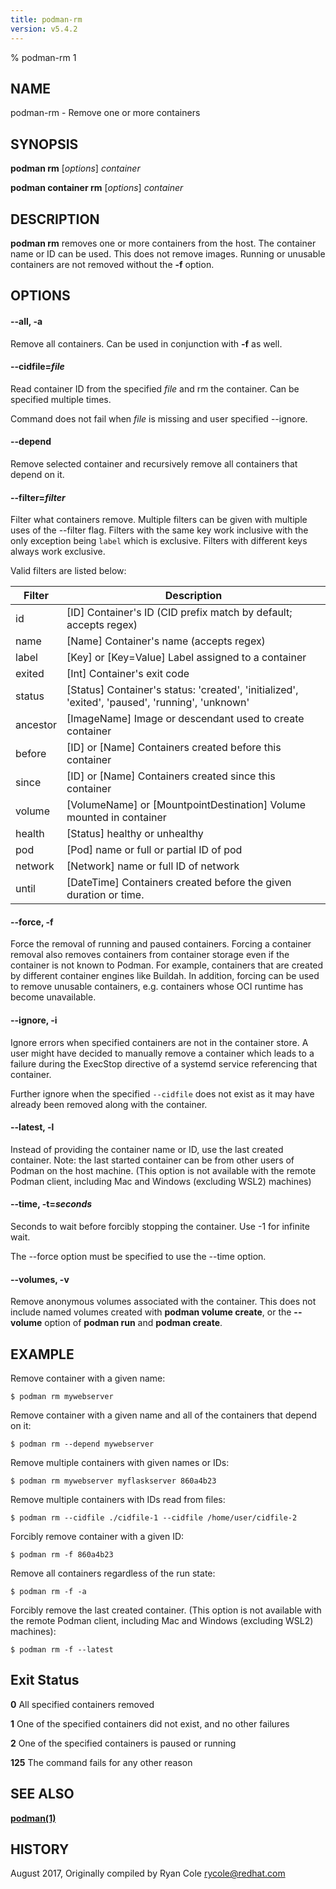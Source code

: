 ```yaml
---
title: podman-rm
version: v5.4.2
---
```


% podman-rm 1

## NAME
podman\-rm - Remove one or more containers

## SYNOPSIS
**podman rm** [*options*] *container*

**podman container rm** [*options*] *container*

## DESCRIPTION
**podman rm** removes one or more containers from the host.  The container name or ID can be used.  This does not remove images.
Running or unusable containers are not removed without the **-f** option.

## OPTIONS

#### **--all**, **-a**

Remove all containers.  Can be used in conjunction with **-f** as well.


[//]: # (BEGIN included file options/cidfile.read.md)
#### **--cidfile**=*file*

Read container ID from the specified *file* and rm the container.
Can be specified multiple times.

[//]: # (END   included file options/cidfile.read.md)

Command does not fail when *file* is missing and user specified --ignore.

#### **--depend**

Remove selected container and recursively remove all containers that depend on it.

#### **--filter**=*filter*

Filter what containers remove.
Multiple filters can be given with multiple uses of the --filter flag.
Filters with the same key work inclusive with the only exception being
`label` which is exclusive. Filters with different keys always work exclusive.

Valid filters are listed below:

| **Filter** | **Description**                                                                                 |
|------------|-------------------------------------------------------------------------------------------------|
| id         | [ID] Container's ID (CID prefix match by default; accepts regex)                                |
| name       | [Name] Container's name (accepts regex)                                                         |
| label      | [Key] or [Key=Value] Label assigned to a container                                              |
| exited     | [Int] Container's exit code                                                                     |
| status     | [Status] Container's status: 'created', 'initialized', 'exited', 'paused', 'running', 'unknown' |
| ancestor   | [ImageName] Image or descendant used to create container                                        |
| before     | [ID] or [Name] Containers created before this container                                         |
| since      | [ID] or [Name] Containers created since this container                                          |
| volume     | [VolumeName] or [MountpointDestination] Volume mounted in container                             |
| health     | [Status] healthy or unhealthy                                                                   |
| pod        | [Pod] name or full or partial ID of pod                                                         |
| network    | [Network] name or full ID of network                                                            |
| until      | [DateTime] Containers created before the given duration or time.                                |

#### **--force**, **-f**

Force the removal of running and paused containers. Forcing a container removal also
removes containers from container storage even if the container is not known to Podman.
For example, containers that are created by different container engines like Buildah.
In addition, forcing can be used to remove unusable containers, e.g. containers
whose OCI runtime has become unavailable.


[//]: # (BEGIN included file options/ignore.md)
#### **--ignore**, **-i**

Ignore errors when specified containers are not in the container store.  A user
might have decided to manually remove a container which leads to a failure
during the ExecStop directive of a systemd service referencing that container.

[//]: # (END   included file options/ignore.md)
Further ignore when the specified `--cidfile` does not exist as it may have
already been removed along with the container.


[//]: # (BEGIN included file options/latest.md)
#### **--latest**, **-l**

Instead of providing the container name or ID, use the last created container.
Note: the last started container can be from other users of Podman on the host machine.
(This option is not available with the remote Podman client, including Mac and Windows
(excluding WSL2) machines)

[//]: # (END   included file options/latest.md)


[//]: # (BEGIN included file options/time.md)
#### **--time**, **-t**=*seconds*

Seconds to wait before forcibly stopping the container.
Use -1 for infinite wait.

[//]: # (END   included file options/time.md)

The --force option must be specified to use the --time option.

#### **--volumes**, **-v**

Remove anonymous volumes associated with the container. This does not include named volumes
created with **podman volume create**, or the **--volume** option of **podman run** and **podman create**.

## EXAMPLE
Remove container with a given name:
```
$ podman rm mywebserver
```

Remove container with a given name and all of the containers that depend on it:
```
$ podman rm --depend mywebserver
```

Remove multiple containers with given names or IDs:
```
$ podman rm mywebserver myflaskserver 860a4b23
```

Remove multiple containers with IDs read from files:
```
$ podman rm --cidfile ./cidfile-1 --cidfile /home/user/cidfile-2
```

Forcibly remove container with a given ID:
```
$ podman rm -f 860a4b23
```

Remove all containers regardless of the run state:
```
$ podman rm -f -a
```

Forcibly remove the last created container. (This option is not available with the remote Podman client, including Mac and Windows (excluding WSL2) machines):
```
$ podman rm -f --latest
```

## Exit Status
  **0**   All specified containers removed

  **1**   One of the specified containers did not exist, and no other failures

  **2**   One of the specified containers is paused or running

  **125** The command fails for any other reason

## SEE ALSO
**[podman(1)](podman.1.md)**

## HISTORY
August 2017, Originally compiled by Ryan Cole <rycole@redhat.com>
